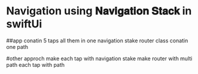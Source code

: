 # Navigation using 𝐍𝐚𝐯𝐢𝐠𝐚𝐭𝐢𝐨𝐧 𝐒𝐭𝐚𝐜𝐤 in swiftUi 
##app conatin
5 taps all them in one navigation stake
router class conatin one path

#other approch
make each tap with navigation stake
make router with multi path each tap with path
